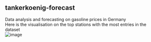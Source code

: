 ## tankerkoenig-forecast
Data analysis and forecasting on gasoline prices in Germany  
Here is the visualisation on the top stations with the most entries in the dataset  
![image](https://user-images.githubusercontent.com/25065706/58381495-e4761080-7fbd-11e9-889d-f9f0a9ed11f9.png)
